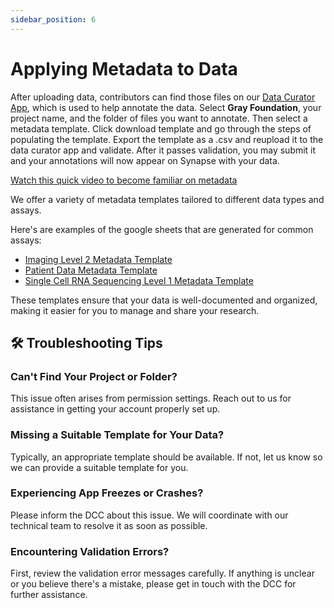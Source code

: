 ```yaml
---
sidebar_position: 6
---
```


# Applying Metadata to Data


After uploading data, contributors can find those files on our [Data Curator App](https://dca.app.sagebionetworks.org/), which is used to help annotate the data. Select **Gray Foundation**, your project name, and the folder of files you want to annotate. Then select a metadata template.
Click download template and go through the steps of populating the template. Export the template as a .csv and reupload it to the data curator app and validate. After it passes validation, you may submit it and your annotations will now appear on Synapse with your data. 

[Watch this quick video to become familiar on metadata](https://www.canva.com/design/DAFuV7s50ck/sKjd9PIPfBNlbHbTlGC15A/watch?utm_content=DAFuV7s50ck&utm_campaign=designshare&utm_medium=link&utm_source=publishsharelink)

We offer a variety of metadata templates tailored to different data types and assays. 

Here's are examples of the google sheets that are generated for common assays:

- [Imaging Level 2 Metadata Template](https://docs.google.com/spreadsheets/u/1/d/1SoGrRLRmKFUjk4hj4YMJKi-9zeiAKm1XIfqjYa9Q6iA/edit)
- [Patient Data Metadata Template](https://docs.google.com/spreadsheets/d/1mawAq6MiSiGfHa6ezEfCir0MVXZCxd3atZvVgE_ZOiM/edit)
- [Single Cell RNA Sequencing Level 1 Metadata Template](https://docs.google.com/spreadsheets/d/1cpiZn6vnehpYaLoi8ponTrDHxqoGIXXEjXqiWpaHSfg/edit#gid=0)

These templates ensure that your data is well-documented and organized, making it easier for you to manage and share your research.

## 🛠️ Troubleshooting Tips

### Can't Find Your Project or Folder?
This issue often arises from permission settings. Reach out to us for assistance in getting your account properly set up.

### Missing a Suitable Template for Your Data?
Typically, an appropriate template should be available. If not, let us know so we can provide a suitable template for you.

### Experiencing App Freezes or Crashes?
Please inform the DCC about this issue. We will coordinate with our technical team to resolve it as soon as possible.

### Encountering Validation Errors?
First, review the validation error messages carefully. If anything is unclear or you believe there's a mistake, please get in touch with the DCC for further assistance.
